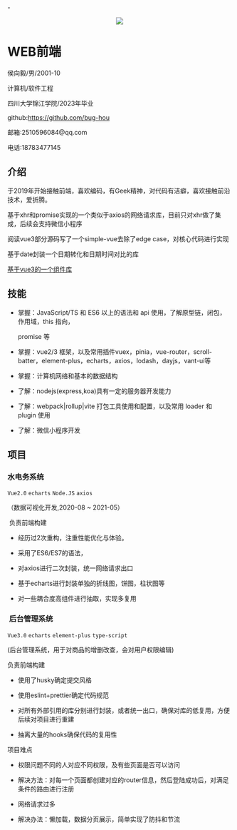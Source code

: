 -<p align="center">
  <img src="https://github-readme-stats.vercel.app/api?username=bug-hou&show_icons=true&count_private=true&hide=prs&theme=default_repocard"/>
</p>

# WEB前端

侯向毅/男/2001-10

计算机/软件工程

四川大学锦江学院/2023年毕业


github:https://github.com/bug-hou

邮箱:2510596084\@qq.com

电话:18783477145

## 介绍

于2019年开始接触前端，喜欢编码，有Geek精神，对代码有洁癖，喜欢接触前沿技术，爱折腾。

基于xhr和promise实现的一个类似于axios的网络请求库，目前只对xhr做了集成，后续会支持微信小程序

阅读vue3部分源码写了一个simple-vue去除了edge case，对核心代码进行实现

基于date封装一个日期转化和日期时间对比的库

[基于vue3的一个组件库](https://github.com/bug-hou/monkey-ui)


## 技能

*   掌握：JavaScript/TS 和 ES6 以上的语法和 api 使用，了解原型链，闭包，作用域，this 指向，

    promise 等

*   掌握：vue2/3 框架，以及常用插件vuex，pinia，vue-router，scroll-batter，element-plus，echarts，axios，lodash，dayjs，vant-ui等

*   掌握：计算机网络和基本的数据结构

*   了解：nodejs(express,koa)具有一定的服务器开发能力

*   了解：webpack|rollup|vite 打包工具使用和配置，以及常用 loader 和 plugin 使用

*   了解：微信小程序开发

## 项目

### 水电务系统

`Vue2.0` `echarts` `Node.JS` `axios`&nbsp;

（数据可视化开发,2020-08 \~ 2021-05）

&nbsp;负责前端构建

*   经历过2次重构，注重性能优化与体验。

*   采用了ES6/ES7的语法，

*   对axios进行二次封装，统一网络请求出口

*   基于echarts进行封装单独的折线图，饼图，柱状图等

*   对一些耦合度高组件进行抽取，实现多复用

### &nbsp;后台管理系统

`Vue3.0` `echarts` `element-plus` `type-script`&nbsp;

(后台管理系统，用于对商品的增删改查，会对用户权限编辑)

负责前端构建

*   使用了husky确定提交风格

*   使用eslint+prettier确定代码规范

*   对所有外部引用的库分别进行封装，或者统一出口，确保对库的低复用，方便后续对项目进行重建

*   抽离大量的hooks确保代码的复用性

项目难点

*   权限问题不同的人对应不同权限，及有些页面是否可以访问

*   解决方法：对每一个页面都创建对应的router信息，然后登陆成功后，对满足条件的路由进行注册

*   网络请求过多

*   解决办法：懒加载，数据分页展示，简单实现了防抖和节流
